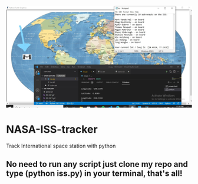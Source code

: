 ![image](https://github.com/JustNikhill/NASA-ISS-tracker/blob/main/ScreenshotISS(2).jpg)

# NASA-ISS-tracker
Track International space station with python 

## No need to run any script just clone my repo and type (python iss.py) in your terminal, that's all!
###
